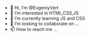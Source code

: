 - 👋 Hi, I’m @EvgeniyVert
- 👀 I’m interested in HTML,CSS,JS
- 🌱 I’m currently learning JS and CSS
- 💞️ I’m looking to collaborate on ...
- 📫 How to reach me ...

<!---
EvgeniyVert/EvgeniyVert is a ✨ special ✨ repository because its `README.md` (this file) appears on your GitHub profile.
You can click the Preview link to take a look at your changes.
--->
